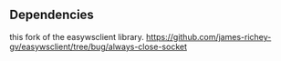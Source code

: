 ## Dependencies

this fork of the easywsclient library. 
https://github.com/james-richey-gv/easywsclient/tree/bug/always-close-socket
